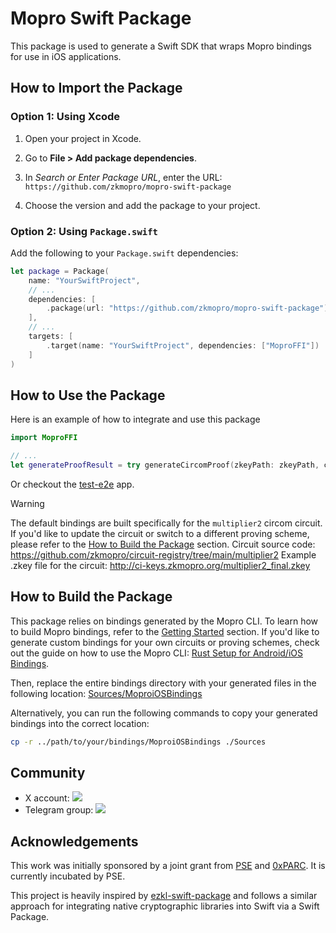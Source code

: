 # Mopro Swift Package

This package is used to generate a Swift SDK that wraps Mopro bindings for use in iOS applications.

## How to Import the Package

### Option 1: Using Xcode

1. Open your project in Xcode.

2. Go to **File > Add package dependencies**.

3. In _Search or Enter Package URL_, enter the URL: `https://github.com/zkmopro/mopro-swift-package`

4. Choose the version and add the package to your project.

### Option 2: Using `Package.swift`

Add the following to your `Package.swift` dependencies:

```swift
let package = Package(
    name: "YourSwiftProject",
    // ...
    dependencies: [
        .package(url: "https://github.com/zkmopro/mopro-swift-package") // Or change to your own URL
    ],
    // ...
    targets: [
        .target(name: "YourSwiftProject", dependencies: ["MoproFFI"])
    ]
)
```

## How to Use the Package

Here is an example of how to integrate and use this package

```swift
import MoproFFI

// ...
let generateProofResult = try generateCircomProof(zkeyPath: zkeyPath, circuitInputs: input_str, proofLib: ProofLib.arkworks)
```

Or checkout the [test-e2e](https://github.com/zkmopro/mopro/blob/793626f32ed34dcde382f5f304c301563126bc9d/test-e2e/ios/mopro-test/ContentView.swift#L90) app.

> [!WARNING]  
> The default bindings are built specifically for the `multiplier2` circom circuit. If you'd like to update the circuit or switch to a different proving scheme, please refer to the [How to Build the Package](#how-to-build-the-package) section.
> Circuit source code: https://github.com/zkmopro/circuit-registry/tree/main/multiplier2
> Example .zkey file for the circuit: http://ci-keys.zkmopro.org/multiplier2_final.zkey

## How to Build the Package

This package relies on bindings generated by the Mopro CLI.
To learn how to build Mopro bindings, refer to the [Getting Started](https://zkmopro.org/docs/getting-started) section.
If you'd like to generate custom bindings for your own circuits or proving schemes, check out the guide on how to use the Mopro CLI: [Rust Setup for Android/iOS Bindings](https://zkmopro.org/docs/setup/rust-setup#setup-any-rust-project).

Then, replace the entire bindings directory with your generated files in the following location: [Sources/MoproiOSBindings](Sources/MoproiOSBindings)

Alternatively, you can run the following commands to copy your generated bindings into the correct location:

```sh
cp -r ../path/to/your/bindings/MoproiOSBindings ./Sources
```

## Community

-   X account: <a href="https://twitter.com/zkmopro"><img src="https://img.shields.io/twitter/follow/zkmopro?style=flat-square&logo=x&label=zkmopro"></a>
-   Telegram group: <a href="https://t.me/zkmopro"><img src="https://img.shields.io/badge/telegram-@zkmopro-blue.svg?style=flat-square&logo=telegram"></a>

## Acknowledgements

This work was initially sponsored by a joint grant from [PSE](https://pse.dev/) and [0xPARC](https://0xparc.org/). It is currently incubated by PSE.

This project is heavily inspired by [ezkl-swift-package](https://github.com/zkonduit/ezkl-swift-package) and follows a similar approach for integrating native cryptographic libraries into Swift via a Swift Package.